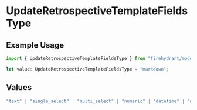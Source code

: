 # UpdateRetrospectiveTemplateFieldsType

## Example Usage

```typescript
import { UpdateRetrospectiveTemplateFieldsType } from "firehydrant/models/operations";

let value: UpdateRetrospectiveTemplateFieldsType = "markdown";
```

## Values

```typescript
"text" | "single_select" | "multi_select" | "numeric" | "datetime" | "dynamic_input_group" | "markdown" | "markdown_text"
```
